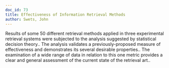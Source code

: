 ```yaml
---
doc_id: 73
title: Effectiveness of Information Retrieval Methods
author: Swets, John
---
```


Results of some 50 different retrieval methods applied in three experimental 
retrieval systems were subjected to the analysis suggested by statistical 
decision theory.. The analysis validates a previously-proposed measure of
effectiveness and demonstrates its several desirable properties.. The 
examination of a wide range of data in relation to this one metric provides a 
clear and general assessment of the current state of the retrieval art..